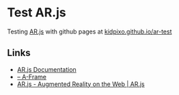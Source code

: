# Test AR.js

Testing [AR.js](https://ar-js-org.github.io) with github pages at [kidpixo.github.io/ar-test](https://kidpixo.github.io/ar-test/)

## Links 

- [AR.js Documentation](https://ar-js-org.github.io/AR.js-Docs/location-based-aframe/)
- [<a-image> – A-Frame](https://aframe.io/docs/1.0.0/primitives/a-image.html)
- [AR.js - Augmented Reality on the Web | AR.js](https://ar-js-org.github.io/AR.js/)
